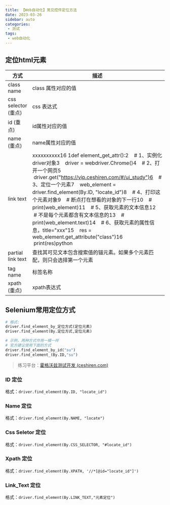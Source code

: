 ```yaml
---
title: 【Web自动化】常见控件定位方法
date: 2023-03-26
sidebar: auto
categories:
 - 测试
tags:
 - web自动化
---
```


## 定位html元素

| 方式                | 描述                                                         |
| ------------------- | ------------------------------------------------------------ |
| class name          | class 属性对应的值                                           |
| css selector (重点) | css 表达式                                                   |
| id (重点)           | id属性对应的值                                               |
| name (重点)         | name属性对应的值                                             |
| link text           | xxxxxxxxxx16 1def element_get_attr():2    # 1、实例化driver对象3    driver = webdriver.Chrome()4    # 2、打开一个网页5    driver.get("https://vip.ceshiren.com/#/ui_study")6    # 3、定位一个元素7    web_element = driver.find_element(By.ID, "locate_id")8    # 4、打印这个元素对象9    # 断点打在想看的对象的下一行10    # print(web_element)11    # 5、获取元素的文本信息12    # 不是每个元素都含有文本信息的13    # print(web_element.text)14    # 6、获取元素的属性信息，title="xxx"15    res = web_element.get_attribute("class")16    print(res)python |
| partial link text   | 查找其可见文本包含搜索值的锚元素。如果多个元素匹配，则只会选择第一个元素 |
| tag name            | 标签名称                                                     |
| xpath (重点)        | xpath表达式                                                  |

## Selenium常用定位方式

```py
# 格式:
driver.find_element_by_定位方式(定位元素)
driver.find_element(By.定位方式,定位元素)
```

```py
# 示例，两种方式作用一模一样
# 官方建议使用下面的方式
driver.find_element_by_id("su")
driver.find_element_(By.ID,"su")
```

> 练习平台：[霍格沃兹测试开发 (ceshiren.com)](https://vip.ceshiren.com/#/ui_study/frame)

### ID 定位

格式：`driver.find_element(By.ID, "locate_id")`

### Name 定位

格式：`driver.find_element(By.NAME, "locate")`

### Css Seletor 定位

格式：`driver.find_element(By.CSS_SELECTOR, "#locate_id")`

### Xpath 定位

格式：`driver.find_element(By.XPATH, '//*[@id="locate_id"]')`

### Link_Text 定位

格式：`driver.find_element(By.LINK_TEXT,"元素定位")`
